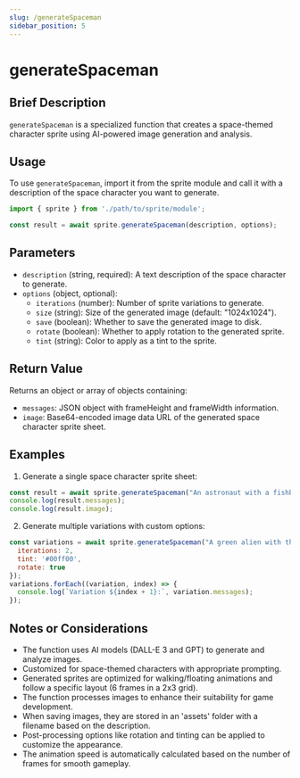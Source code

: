 ```yaml
---
slug: /generateSpaceman
sidebar_position: 5
---
```


# generateSpaceman

## Brief Description
`generateSpaceman` is a specialized function that creates a space-themed character sprite using AI-powered image generation and analysis.

## Usage
To use `generateSpaceman`, import it from the sprite module and call it with a description of the space character you want to generate.

```javascript
import { sprite } from './path/to/sprite/module';

const result = await sprite.generateSpaceman(description, options);
```

## Parameters
- `description` (string, required): A text description of the space character to generate.
- `options` (object, optional):
  - `iterations` (number): Number of sprite variations to generate.
  - `size` (string): Size of the generated image (default: "1024x1024").
  - `save` (boolean): Whether to save the generated image to disk.
  - `rotate` (boolean): Whether to apply rotation to the generated sprite.
  - `tint` (string): Color to apply as a tint to the sprite.

## Return Value
Returns an object or array of objects containing:
- `messages`: JSON object with frameHeight and frameWidth information.
- `image`: Base64-encoded image data URL of the generated space character sprite sheet.

## Examples

1. Generate a single space character sprite sheet:
```javascript
const result = await sprite.generateSpaceman("An astronaut with a fishbowl helmet");
console.log(result.messages);
console.log(result.image);
```

2. Generate multiple variations with custom options:
```javascript
const variations = await sprite.generateSpaceman("A green alien with three eyes", { 
  iterations: 2,
  tint: '#00ff00',
  rotate: true
});
variations.forEach((variation, index) => {
  console.log(`Variation ${index + 1}:`, variation.messages);
});
```

## Notes or Considerations
- The function uses AI models (DALL-E 3 and GPT) to generate and analyze images.
- Customized for space-themed characters with appropriate prompting.
- Generated sprites are optimized for walking/floating animations and follow a specific layout (6 frames in a 2x3 grid).
- The function processes images to enhance their suitability for game development.
- When saving images, they are stored in an 'assets' folder with a filename based on the description.
- Post-processing options like rotation and tinting can be applied to customize the appearance.
- The animation speed is automatically calculated based on the number of frames for smooth gameplay.